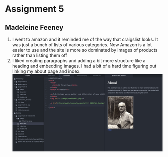 # Assignment 5
## Madeleine Feeney
1. I went to amazon and it reminded me of the way that craigslist looks. It was just a bunch of lists of various categories. Now Amazon is a lot easier to use and the site is more so dominated by images of products rather than listing them off
2. I liked creating paragraphs and adding a bit more structure like a heading and embedding images. I had a bit of a hard time figuring out linking my about page and index.
![ScreenShot](./images/ScreenShot.png)
